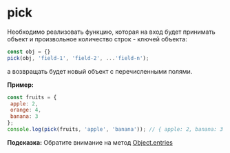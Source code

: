 # pick

Необходимо реализовать функцию, которая на вход будет принимать объект и произвольное 
количество строк - ключей объекта:

```javascript
const obj = {}
pick(obj, 'field-1', 'field-2', ...'field-n');
```

а возвращать будет новый объект с перечисленными полями.

**Пример:**

```javascript
const fruits = {
 apple: 2,
 orange: 4,
 banana: 3
};
console.log(pick(fruits, 'apple', 'banana')); // { apple: 2, banana: 3 }
```

**Подсказка:** Обратите внимание на метод [Object.entries](https://learn.javascript.ru/keys-values-entries)
